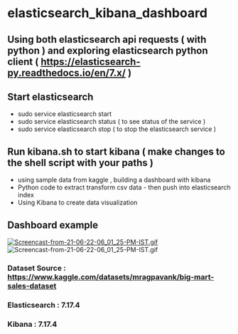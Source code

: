 # elasticsearch_kibana_dashboard
## Using both elasticsearch api requests ( with python ) and exploring elasticsearch python client ( https://elasticsearch-py.readthedocs.io/en/7.x/ )

## Start elasticsearch 
  - sudo service elasticsearch start
  - sudo service elasticsearch status
    ( to see status of the service )
  - sudo service elasticsearch stop
    ( to stop the elasticsearch service )
   
## Run kibana.sh to start kibana ( make changes to the shell script with your paths ) 
 - using sample data from kaggle , building a dashboard with kibana
 - Python code to extract transform csv data - then push into elasticsearch index
 - Using Kibana to create data visualization
 

## Dashboard example
<a href="https://gifyu.com/image/SHaQ1"><img src="https://s8.gifyu.com/images/Screencast-from-21-06-22-06_01_25-PM-IST.md.gif" alt="Screencast-from-21-06-22-06_01_25-PM-IST.gif" border="0" /></a>
<img src="https://s8.gifyu.com/images/Screencast-from-21-06-22-06_01_25-PM-IST.gif" alt="Screencast-from-21-06-22-06_01_25-PM-IST.gif" border="0" />

### Dataset Source : https://www.kaggle.com/datasets/mragpavank/big-mart-sales-dataset
### Elasticsearch : 7.17.4
### Kibana : 7.17.4
